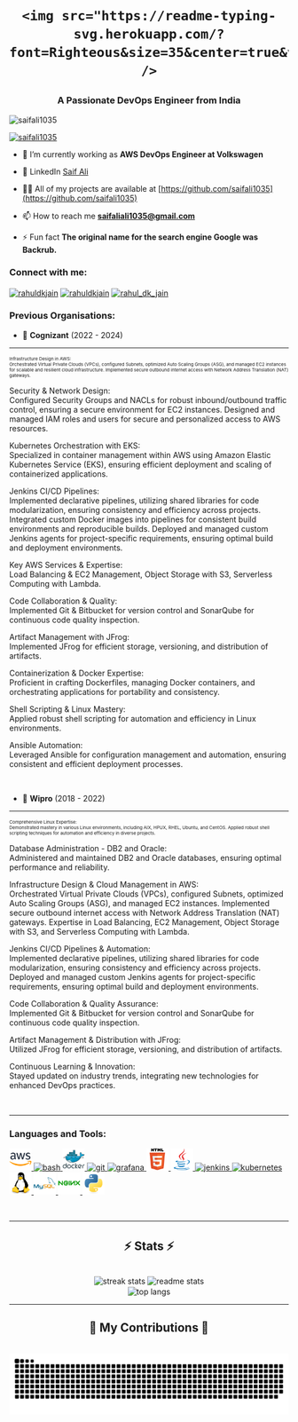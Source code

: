 <h1 align="center">
    
    <img src="https://readme-typing-svg.herokuapp.com/?font=Righteous&size=35&center=true&vCenter=true&width=500&height=70&duration=4000&lines=Hi+There!+👋;+I'm+Saif+Ali+!;" />
</h1>
<h3 align="center">A Passionate DevOps Engineer from India</h3>
<p align="left"> <img src="https://komarev.com/ghpvc/?username=saifali1035&label=Profile%20views&color=0e75b6&style=flat" alt="saifali1035" /> </p>
<p align="left"> <a href="https://twitter.com/saif_ali1035" target="blank"><img src="https://img.shields.io/twitter/follow/saif_ali1035?logo=twitter&style=for-the-badge" alt="saifali1035" /></a> </p>


- 💼 I’m currently working as **AWS DevOps Engineer at Volkswagen**

- 👯 LinkedIn [Saif Ali](https://www.linkedin.com/in/saif--ali/)

- 👨‍💻 All of my projects are available at [https://github.com/saifali1035](https://github.com/saifali1035)

- 📫 How to reach me **saifaliali1035@gmail.com**
  
- ⚡ Fun fact **The original name for the search engine Google was Backrub.**


<h3 align="left">Connect with me:</h3>
<p align="left">
<a href="https://twitter.com/saif_ali1035" target="blank"><img align="center" src="https://cdn.jsdelivr.net/npm/simple-icons@3.0.1/icons/twitter.svg" alt="rahuldkjain" height="30" width="40" /></a>
<a href="https://www.linkedin.com/in/saif--ali" target="blank"><img align="center" src="https://cdn.jsdelivr.net/npm/simple-icons@3.0.1/icons/linkedin.svg" alt="rahuldkjain" height="30" width="40" /></a>
<a href="https://www.instagram.com/_.saif.ali_" target="blank"><img align="center" src="https://cdn.jsdelivr.net/npm/simple-icons@3.0.1/icons/instagram.svg" alt="rahul_dk_jain" height="30" width="40" /></a>
</p>

<h3 align="left">Previous Organisations:</h3> 

- 💼 **Cognizant** (2022 - 2024)
<hr/>
<p align="left" style = "font-size:8px"> 
Infrastructure Design in AWS:</br>
Orchestrated Virtual Private Clouds (VPCs), configured Subnets, optimized Auto Scaling Groups (ASG), and managed EC2 instances for scalable and resilient cloud infrastructure.
Implemented secure outbound internet access with Network Address Translation (NAT) gateways.

Security & Network Design:</br>
Configured Security Groups and NACLs for robust inbound/outbound traffic control, ensuring a secure environment for EC2 instances.
Designed and managed IAM roles and users for secure and personalized access to AWS resources.

Kubernetes Orchestration with EKS:</br>
Specialized in container management within AWS using Amazon Elastic Kubernetes Service (EKS), ensuring efficient deployment and scaling of containerized applications.

Jenkins CI/CD Pipelines:</br>
Implemented declarative pipelines, utilizing shared libraries for code modularization, ensuring consistency and efficiency across projects.
Integrated custom Docker images into pipelines for consistent build environments and reproducible builds.
Deployed and managed custom Jenkins agents for project-specific requirements, ensuring optimal build and deployment environments.

Key AWS Services & Expertise:</br>
Load Balancing & EC2 Management, Object Storage with S3, Serverless Computing with Lambda.

Code Collaboration & Quality:</br>
Implemented Git & Bitbucket for version control and SonarQube for continuous code quality inspection.

Artifact Management with JFrog:</br>
Implemented JFrog for efficient storage, versioning, and distribution of artifacts.

Containerization & Docker Expertise:</br>
Proficient in crafting Dockerfiles, managing Docker containers, and orchestrating applications for portability and consistency.

Shell Scripting & Linux Mastery:</br>
Applied robust shell scripting for automation and efficiency in Linux environments.

Ansible Automation:</br>
Leveraged Ansible for configuration management and automation, ensuring consistent and efficient deployment processes.
</p>
</br>
  
- 💼 **Wipro** (2018 - 2022)
<hr/>
<p align="left" style = "font-size:8px"> 
Comprehensive Linux Expertise: </br>
Demonstrated mastery in various Linux environments, including AIX, HPUX, RHEL, Ubuntu, and CentOS.
Applied robust shell scripting techniques for automation and efficiency in diverse projects.

Database Administration - DB2 and Oracle: </br>
Administered and maintained DB2 and Oracle databases, ensuring optimal performance and reliability.

Infrastructure Design & Cloud Management in AWS: </br>
Orchestrated Virtual Private Clouds (VPCs), configured Subnets, optimized Auto Scaling Groups (ASG), and managed EC2 instances.
Implemented secure outbound internet access with Network Address Translation (NAT) gateways.
Expertise in Load Balancing, EC2 Management, Object Storage with S3, and Serverless Computing with Lambda.

Jenkins CI/CD Pipelines & Automation: </br>
Implemented declarative pipelines, utilizing shared libraries for code modularization, ensuring consistency and efficiency across projects.
Deployed and managed custom Jenkins agents for project-specific requirements, ensuring optimal build and deployment environments.

Code Collaboration & Quality Assurance: </br>
Implemented Git & Bitbucket for version control and SonarQube for continuous code quality inspection.

Artifact Management & Distribution with JFrog: </br>
Utilized JFrog for efficient storage, versioning, and distribution of artifacts.

Continuous Learning & Innovation: </br>
Stayed updated on industry trends, integrating new technologies for enhanced DevOps practices.
</p>

<br/><hr/>

<h3 align="left">Languages and Tools:</h3>
<p align="left"> <a href="https://aws.amazon.com" target="_blank" rel="noreferrer"> <img src="https://raw.githubusercontent.com/devicons/devicon/master/icons/amazonwebservices/amazonwebservices-original-wordmark.svg" alt="aws" width="40" height="40"/> </a> <a href="https://www.gnu.org/software/bash/" target="_blank" rel="noreferrer"> <img src="https://www.vectorlogo.zone/logos/gnu_bash/gnu_bash-icon.svg" alt="bash" width="40" height="40"/> </a> <a href="https://www.docker.com/" target="_blank" rel="noreferrer"> <img src="https://raw.githubusercontent.com/devicons/devicon/master/icons/docker/docker-original-wordmark.svg" alt="docker" width="40" height="40"/> </a> <a href="https://git-scm.com/" target="_blank" rel="noreferrer"> <img src="https://www.vectorlogo.zone/logos/git-scm/git-scm-icon.svg" alt="git" width="40" height="40"/> </a> <a href="https://grafana.com" target="_blank" rel="noreferrer"> <img src="https://www.vectorlogo.zone/logos/grafana/grafana-icon.svg" alt="grafana" width="40" height="40"/> </a> <a href="https://www.w3.org/html/" target="_blank" rel="noreferrer"> <img src="https://raw.githubusercontent.com/devicons/devicon/master/icons/html5/html5-original-wordmark.svg" alt="html5" width="40" height="40"/> </a> <a href="https://www.java.com" target="_blank" rel="noreferrer"> <img src="https://raw.githubusercontent.com/devicons/devicon/master/icons/java/java-original.svg" alt="java" width="40" height="40"/> </a> <a href="https://www.jenkins.io" target="_blank" rel="noreferrer"> <img src="https://www.vectorlogo.zone/logos/jenkins/jenkins-icon.svg" alt="jenkins" width="40" height="40"/> </a> <a href="https://kubernetes.io" target="_blank" rel="noreferrer"> <img src="https://www.vectorlogo.zone/logos/kubernetes/kubernetes-icon.svg" alt="kubernetes" width="40" height="40"/> </a> <a href="https://www.linux.org/" target="_blank" rel="noreferrer"> <img src="https://raw.githubusercontent.com/devicons/devicon/master/icons/linux/linux-original.svg" alt="linux" width="40" height="40"/> </a> <a href="https://www.mysql.com/" target="_blank" rel="noreferrer"> <img src="https://raw.githubusercontent.com/devicons/devicon/master/icons/mysql/mysql-original-wordmark.svg" alt="mysql" width="40" height="40"/> </a> <a href="https://www.nginx.com" target="_blank" rel="noreferrer"> <img src="https://raw.githubusercontent.com/devicons/devicon/master/icons/nginx/nginx-original.svg" alt="nginx" width="40" height="40"/> </a> <a href="https://www.python.org" target="_blank" rel="noreferrer"> <img src="https://raw.githubusercontent.com/devicons/devicon/master/icons/python/python-original.svg" alt="python" width="40" height="40"/> </a> </p>

<br/>

<hr/>

<h2 align="center">⚡ Stats ⚡</h2>
<br>
<div align=center>
  <img width=390 src="https://github-readme-streak-stats-salesp07.vercel.app/?user=saifali1035&count_private=true&theme=react&border_radius=10" alt="streak stats"/>
  <img width=390 src="https://github-readme-stats-salesp07.vercel.app/api?username=saifali1035&count_private=true&show_icons=true&theme=react&rank_icon=github&border_radius=10" alt="readme stats" />
  <br/>
  <img width=325 align="center" src="https://github-readme-stats-salesp07.vercel.app/api/top-langs/?username=saifali1035&hide=HTML&langs_count=8&layout=compact&theme=react&border_radius=10&size_weight=0.5&count_weight=0.5&exclude_repo=github-readme-stats" alt="top langs" />
</div>

<hr/>
<div align="center">
  <h2>🐍 My Contributions 🐍</h2>
  <br>
  <img alt="snake eating my contributions" src="https://raw.githubusercontent.com/salesp07/salesp07/output/github-contribution-grid-snake.svg" />
  
  <br/><br/><br/>
</div>
